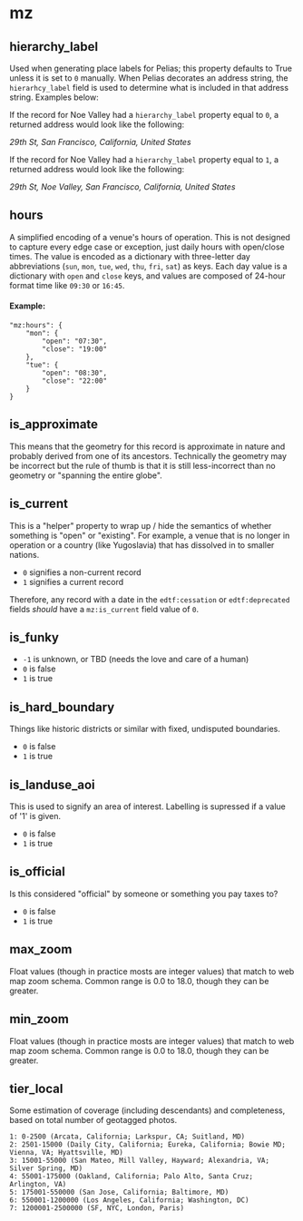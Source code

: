 # mz

## hierarchy_label

Used when generating place labels for Pelias; this property defaults to True unless it is set to `0` manually. When Pelias decorates an address string, the `hierarhcy_label` field is used to determine what is included in that address string. Examples below:

If the record for Noe Valley had a `hierarchy_label` property equal to `0`, a returned address would look like the following:

_29th St, San Francisco, California, United States_

If the record for Noe Valley had a `hierarchy_label` property equal to `1`, a returned address would look like the following:

_29th St, Noe Valley, San Francisco, California, United States_

## hours

A simplified encoding of a venue's hours of operation. This is not designed to capture every edge case or exception, just daily hours with open/close times. The value is encoded as a dictionary with three-letter day abbreviations (`sun`, `mon`, `tue`, `wed`, `thu`, `fri`, `sat`) as keys. Each day value is a dictionary with `open` and `close` keys, and values are composed of 24-hour format time like `09:30` or `16:45`.

#### Example:
```
"mz:hours": {
	"mon": {
		"open": "07:30",
		"close": "19:00"
	},
	"tue": {
		"open": "08:30",
		"close": "22:00"
	}
}
```

## is_approximate

This means that the geometry for this record is approximate in nature and probably derived from one of its ancestors. Technically the geometry may be incorrect but the rule of thumb is that it is still less-incorrect than no geometry or "spanning the entire globe".

## is_current

This is a "helper" property to wrap up / hide the semantics of whether something is "open" or "existing". For example, a venue that is no longer in operation or a country (like Yugoslavia) that has dissolved in to smaller nations.

* `0` signifies a non-current record
* `1` signifies a current record

Therefore, any record with a date in the `edtf:cessation` or `edtf:deprecated` fields _should_ have a `mz:is_current` field value of `0`.

## is_funky

* `-1` is unknown, or TBD (needs the love and care of a human)
* `0` is false
* `1` is true

## is_hard_boundary

Things like historic districts or similar with fixed, undisputed boundaries.

* `0` is false
* `1` is true

## is_landuse_aoi

This is used to signify an area of interest. Labelling is supressed if a value of '1' is given.

* `0` is false
* `1` is true

## is_official

Is this considered "official" by someone or something you pay taxes to?

* `0` is false
* `1` is true

## max_zoom

Float values (though in practice mosts are integer values) that match to web map zoom schema. Common range is 0.0 to 18.0, though they can be greater.

## min_zoom

Float values (though in practice mosts are integer values) that match to web map zoom schema. Common range is 0.0 to 18.0, though they can be greater.

## tier_local

Some estimation of coverage (including descendants) and completeness, based on total number of geotagged photos.

```
1: 0-2500 (Arcata, California; Larkspur, CA; Suitland, MD)
2: 2501-15000 (Daily City, California; Eureka, California; Bowie MD; Vienna, VA; Hyattsville, MD)
3: 15001-55000 (San Mateo, Mill Valley, Hayward; Alexandria, VA; Silver Spring, MD)
4: 55001-175000 (Oakland, California; Palo Alto, Santa Cruz; Arlington, VA)
5: 175001-550000 (San Jose, California; Baltimore, MD)
6: 550001-1200000 (Los Angeles, California; Washington, DC)
7: 1200001-2500000 (SF, NYC, London, Paris)
```
